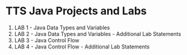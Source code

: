 # TTS Java Projects and Labs

1. LAB 1 - Java Data Types and Variables
2. LAB 2 - Java Data Types and Variables - Additional Lab Statements 
3. LAB 3 - Java Control Flow
4. LAB 4 - Java Control Flow - Additional Lab Statements